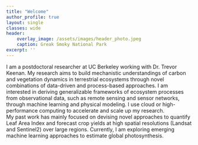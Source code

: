```yaml
---
title: "Welcome"
author_profile: true
layout: single
classes: wide
header:
    overlay_image: /assets/images/header_photo.jpeg
    caption: Greak Smoky National Park
excerpt: ''
---
```


I am a postdoctoral researcher at UC Berkeley working with Dr. Trevor Keenan. My research aims to build mechanistic understandings of carbon and vegetation dynamics in terrestrial ecosystems through novel combinations of data-driven and process-based approaches. I am interested in deriving generalizable frameworks of ecosystem processes from observational data, such as remote sensing and sensor networks, through machine learning and physical modeling. I use cloud or high-performance computing to accelerate and scale up my research.   
My past work has mainly focused on devising novel approaches to quantify Leaf Area Index and forecast crop yields at high spatial resolutions (Landsat and Sentinel2) over large regions. Currently, I am exploring emerging machine learning approaches to estimate global photosynthesis.

